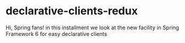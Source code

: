 # declarative-clients-redux
Hi, Spring fans! in this installment we look at the new facility in Spring Framework 6 for easy declarative clients
